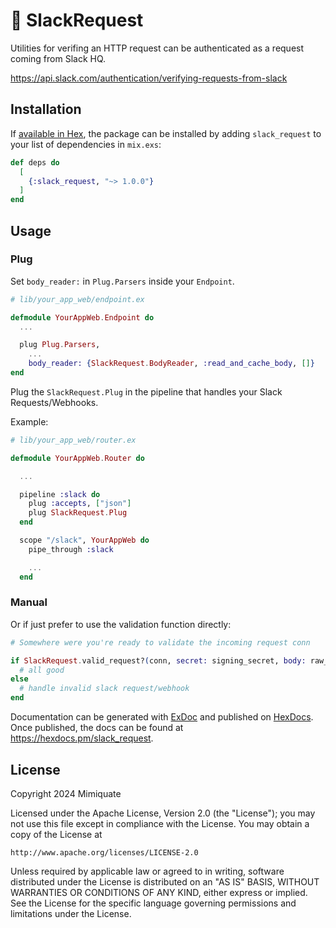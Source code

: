 # 🔐 SlackRequest

Utilities for verifing an HTTP request can be authenticated as a request
coming from Slack HQ.

https://api.slack.com/authentication/verifying-requests-from-slack

## Installation

If [available in Hex](https://hex.pm/docs/publish), the package can be installed
by adding `slack_request` to your list of dependencies in `mix.exs`:

```elixir
def deps do
  [
    {:slack_request, "~> 1.0.0"}
  ]
end
```

## Usage

### Plug

Set `body_reader:` in `Plug.Parsers` inside your `Endpoint`.

```elixir
# lib/your_app_web/endpoint.ex

defmodule YourAppWeb.Endpoint do
  ...

  plug Plug.Parsers,
    ...
    body_reader: {SlackRequest.BodyReader, :read_and_cache_body, []}
end
```

Plug the `SlackRequest.Plug` in the pipeline that handles your Slack Requests/Webhooks.

Example:

```elixir
# lib/your_app_web/router.ex

defmodule YourAppWeb.Router do

  ...

  pipeline :slack do
    plug :accepts, ["json"]
    plug SlackRequest.Plug
  end

  scope "/slack", YourAppWeb do
    pipe_through :slack

    ...
  end
```

### Manual

Or if just prefer to use the validation function directly:

```elixir
# Somewhere were you're ready to validate the incoming request conn

if SlackRequest.valid_request?(conn, secret: signing_secret, body: raw_request_body) do
  # all good
else
  # handle invalid slack request/webhook
end
```

Documentation can be generated with [ExDoc](https://github.com/elixir-lang/ex_doc)
and published on [HexDocs](https://hexdocs.pm). Once published, the docs can
be found at <https://hexdocs.pm/slack_request>.

## License

Copyright 2024 Mimiquate

Licensed under the Apache License, Version 2.0 (the "License");
you may not use this file except in compliance with the License.
You may obtain a copy of the License at

    http://www.apache.org/licenses/LICENSE-2.0

Unless required by applicable law or agreed to in writing, software
distributed under the License is distributed on an "AS IS" BASIS,
WITHOUT WARRANTIES OR CONDITIONS OF ANY KIND, either express or implied.
See the License for the specific language governing permissions and
limitations under the License.
